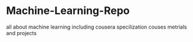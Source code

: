 # Machine-Learning-Repo
all about machine learning including cousera specilization couses metrials and projects
